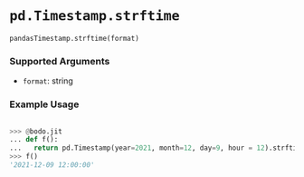 # `pd.Timestamp.strftime`


`pandasTimestamp.strftime(format)`

### Supported Arguments

- `format`: string

### Example Usage

```py

>>> @bodo.jit
... def f():
...   return pd.Timestamp(year=2021, month=12, day=9, hour = 12).strftime('%Y-%m-%d %X')
>>> f()
'2021-12-09 12:00:00'
```


